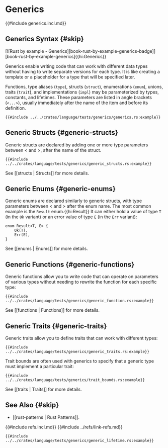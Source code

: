# Generics

{{#include generics.incl.md}}

## Generics Syntax {#skip}

[![Rust by example - Generics][book-rust-by-example-generics-badge]][book-rust-by-example-generics]{{hi:Generics}}

Generics enable writing code that can work with different data types without having to write separate versions for each type. It is like creating a template or a placeholder for a type that will be specified later.

Functions, type aliases (`type`), structs (`struct`), enumerations (`enum`), unions, traits (`trait`), and implementations (`impl`) may be parameterized by types, constants, and lifetimes. These parameters are listed in angle brackets (`<...>`), usually immediately after the name of the item and before its definition.

```rust,editable
{{#include ../../crates/language/tests/generics/generics.rs:example}}
```

## Generic Structs {#generic-structs}

Generic structs are declared by adding one or more type parameters between < and >, after the name of the struct.

```rust,editable
{{#include ../../crates/language/tests/generics/generic_structs.rs:example}}
```

See [[structs | Structs]] for more details.

## Generic Enums {#generic-enums}

Generic enums are declared similarly to generic structs, with type parameters between < and > after the enum name.
The most common example is the `Result` enum.{{hi:Result}} It can either hold a value of type `T` (in the `Ok` variant) or an error value of type `E` (in the `Err` variant):

```rust,noplayground
enum Result<T, E> {
    Ok(T),
    Err(E),
}
```

See [[enums | Enums]] for more details.

## Generic Functions {#generic-functions}

Generic functions allow you to write code that can operate on parameters of various types without needing to rewrite the function for each specific type:

```rust,editable
{{#include ../../crates/language/tests/generics/generic_function.rs:example}}
```

See [[functions | Functions]] for more details.

## Generic Traits {#generic-traits}

Generic traits allow you to define traits that can work with different types:

```rust,editable
{{#include ../../crates/language/tests/generics/generic_traits.rs:example}}
```

Trait bounds are often used with generics to specify that a generic type must implement a particular trait:

```rust,editable
{{#include ../../crates/language/tests/generics/trait_bounds.rs:example}}
```

See [[traits | Traits]] for more details.

## See Also {#skip}

- [[rust-patterns | Rust Patterns]].

{{#include refs.incl.md}}
{{#include ../refs/link-refs.md}}

<div class="hidden">

```rust,editable
{{#include ../../crates/language/tests/generics/generic_lifetime.rs:example}}
```

</div>
